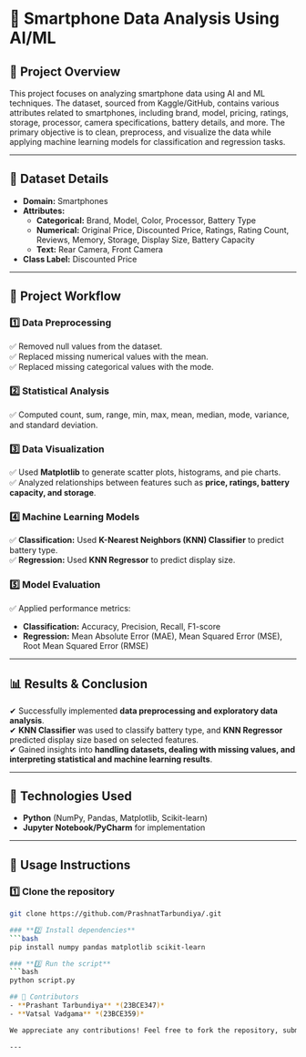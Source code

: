 # 📱 Smartphone Data Analysis Using AI/ML  

## 📌 Project Overview  
This project focuses on analyzing smartphone data using AI and ML techniques. The dataset, sourced from Kaggle/GitHub, contains various attributes related to smartphones, including brand, model, pricing, ratings, storage, processor, camera specifications, battery details, and more. The primary objective is to clean, preprocess, and visualize the data while applying machine learning models for classification and regression tasks.  

---

## 📂 Dataset Details  
- **Domain:** Smartphones  
- **Attributes:**  
  - **Categorical:** Brand, Model, Color, Processor, Battery Type  
  - **Numerical:** Original Price, Discounted Price, Ratings, Rating Count, Reviews, Memory, Storage, Display Size, Battery Capacity  
  - **Text:** Rear Camera, Front Camera  
- **Class Label:** Discounted Price  

---

## 🔧 Project Workflow  

### **1️⃣ Data Preprocessing**  
✅ Removed null values from the dataset.  
✅ Replaced missing numerical values with the mean.  
✅ Replaced missing categorical values with the mode.  

### **2️⃣ Statistical Analysis**  
✅ Computed count, sum, range, min, max, mean, median, mode, variance, and standard deviation.  

### **3️⃣ Data Visualization**  
✅ Used **Matplotlib** to generate scatter plots, histograms, and pie charts.  
✅ Analyzed relationships between features such as **price, ratings, battery capacity, and storage**.  

### **4️⃣ Machine Learning Models**  
✅ **Classification:** Used **K-Nearest Neighbors (KNN) Classifier** to predict battery type.  
✅ **Regression:** Used **KNN Regressor** to predict display size.  

### **5️⃣ Model Evaluation**  
✅ Applied performance metrics:  
   - **Classification:** Accuracy, Precision, Recall, F1-score  
   - **Regression:** Mean Absolute Error (MAE), Mean Squared Error (MSE), Root Mean Squared Error (RMSE)  

---

## 📊 Results & Conclusion  
✔ Successfully implemented **data preprocessing and exploratory data analysis**.  
✔ **KNN Classifier** was used to classify battery type, and **KNN Regressor** predicted display size based on selected features.  
✔ Gained insights into **handling datasets, dealing with missing values, and interpreting statistical and machine learning results**.  

---

## 🚀 Technologies Used  
- **Python** (NumPy, Pandas, Matplotlib, Scikit-learn)  
- **Jupyter Notebook/PyCharm** for implementation  

---

## 📜 Usage Instructions  

### **1️⃣ Clone the repository**  
```bash
git clone https://github.com/PrashnatTarbundiya/.git

### **2️⃣ Install dependencies**  
```bash
pip install numpy pandas matplotlib scikit-learn

### **3️⃣ Run the script**  
```bash
python script.py

## 👥 Contributors  
- **Prashant Tarbundiya** *(23BCE347)*  
- **Vatsal Vadgama** *(23BCE359)*  

We appreciate any contributions! Feel free to fork the repository, submit pull requests, or report issues to improve the project. 🚀  

---
